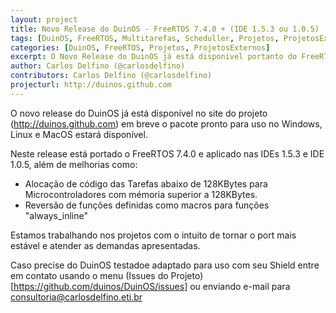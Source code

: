 ```yaml
---
layout: project
title: Novo Release do DuinOS - FreeRTOS 7.4.0 + (IDE 1.5.3 ou 1.0.5)
tags: [DuinOS, FreeRTOS, Multitarefas, Scheduller, Projetos, ProjetosExternos]
categories: [DuinOS, FreeRTOS, Projetos, ProjetosExternos]
excerpt: O Novo Release do DuinOS já está disponivel portanto do FreeRTOS 7.4.0 para as IDEs 1.5.3 do Arduino e 1.0.5
author: Carlos Delfino (@carlosdelfino)
contributors: Carlos Delfino (@carlosdelfino)
projecturl: http://duinos.github.com
---
```

O novo release do DuinOS já está disponível no site do projeto (http://duinos.github.com) em breve o pacote 
pronto para uso no Windows, Linux e MacOS estará disponível.

Neste release está portado o FreeRTOS 7.4.0 e aplicado nas IDEs 1.5.3 e IDE 1.0.5, além de melhorias como:

* Alocação de código das Tarefas abaixo de 128KBytes para Microcontroladores com mémoria superior a 128KBytes.
* Reversão de funções definidas como macros para funções "always_inline"

Estamos trabalhando nos projetos com o intuito de tornar o port mais estável e atender as demandas apresentadas.

Caso precise do DuinOS testadoe adaptado para uso com seu Shield entre em contato usando o menu 
(Issues do Projeto)[https://github.com/duinos/DuinOS/issues] ou enviando e-mail para consultoria@carlosdelfino.eti.br

